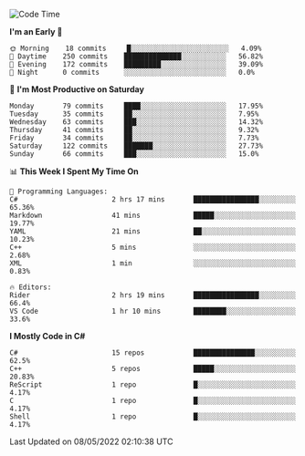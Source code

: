 <!--START_SECTION:waka-->
![Code Time](http://img.shields.io/badge/Code%20Time-778%20hrs%2017%20mins-blue)

**I'm an Early 🐤** 

```text
🌞 Morning    18 commits     █░░░░░░░░░░░░░░░░░░░░░░░░   4.09% 
🌆 Daytime    250 commits    ██████████████░░░░░░░░░░░   56.82% 
🌃 Evening    172 commits    █████████░░░░░░░░░░░░░░░░   39.09% 
🌙 Night      0 commits      ░░░░░░░░░░░░░░░░░░░░░░░░░   0.0%

```
📅 **I'm Most Productive on Saturday** 

```text
Monday       79 commits     ████░░░░░░░░░░░░░░░░░░░░░   17.95% 
Tuesday      35 commits     ██░░░░░░░░░░░░░░░░░░░░░░░   7.95% 
Wednesday    63 commits     ███░░░░░░░░░░░░░░░░░░░░░░   14.32% 
Thursday     41 commits     ██░░░░░░░░░░░░░░░░░░░░░░░   9.32% 
Friday       34 commits     ██░░░░░░░░░░░░░░░░░░░░░░░   7.73% 
Saturday     122 commits    ███████░░░░░░░░░░░░░░░░░░   27.73% 
Sunday       66 commits     ███░░░░░░░░░░░░░░░░░░░░░░   15.0%

```


📊 **This Week I Spent My Time On** 

```text
💬 Programming Languages: 
C#                       2 hrs 17 mins       ████████████████░░░░░░░░░   65.36% 
Markdown                 41 mins             █████░░░░░░░░░░░░░░░░░░░░   19.77% 
YAML                     21 mins             ██░░░░░░░░░░░░░░░░░░░░░░░   10.23% 
C++                      5 mins              ░░░░░░░░░░░░░░░░░░░░░░░░░   2.68% 
XML                      1 min               ░░░░░░░░░░░░░░░░░░░░░░░░░   0.83%

🔥 Editors: 
Rider                    2 hrs 19 mins       ████████████████░░░░░░░░░   66.4% 
VS Code                  1 hr 10 mins        ████████░░░░░░░░░░░░░░░░░   33.6%

```

**I Mostly Code in C#** 

```text
C#                       15 repos            ███████████████░░░░░░░░░░   62.5% 
C++                      5 repos             █████░░░░░░░░░░░░░░░░░░░░   20.83% 
ReScript                 1 repo              █░░░░░░░░░░░░░░░░░░░░░░░░   4.17% 
C                        1 repo              █░░░░░░░░░░░░░░░░░░░░░░░░   4.17% 
Shell                    1 repo              █░░░░░░░░░░░░░░░░░░░░░░░░   4.17%

```



 Last Updated on 08/05/2022 02:10:38 UTC
<!--END_SECTION:waka-->
